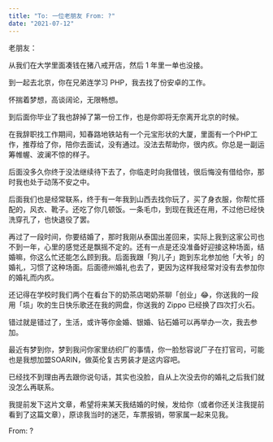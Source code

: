 ```yaml
---
title: "To: 一位老朋友 From: ?"
date: "2021-07-12"
---
```


老朋友：

从我们在大学里面凑钱在猪八戒开店，然后 1 年里一单也没接。

到一起去北京，你在兄弟连学习 PHP，我去找了份安卓的工作。

怀揣着梦想，高谈阔论，无限畅想。

到后面你毕业了我也辞掉了第一份工作，也是你即将无奈离开北京的时候。

在我辞职找工作期间，知春路地铁站有一个元宝形状的大厦，里面有一个PHP工作，推荐给了你，陪你去面试，没有通过。没法去帮助你，很内疚。你总是一副运筹帷幄、波澜不惊的样子。

后面没多久你终于没法继续待下去了，你临走时向我借钱，很后悔没有借给你，那时我也处于动荡不安之中。

后面我们也是经常联系，终于有一年我到山西去找你玩了，买了身衣服，你帮忙搭配的，风衣、靴子。还吃了你几顿饭。一条毛巾，到现在我还在用，不过他已经快洗穿孔了，也快退役了罢。

再过了一段时间，你要结婚了，那时我刚从泰国出差回来，实际上我到这家公司也不到一年，心里的感觉还是飘摇不定的。还有一点是还没准备好迎接这种场面，结婚嘛，你这么忙还能怎么顾到我。后面我跟「狗儿子」跑到东北参加他「大爷」的婚礼，习惯了这种场面。后面德州婚礼也去了，更因为这样我经常对没有去参加你的婚礼而内疚。

还记得在学校时我们两个在看台下的奶茶店喝奶茶聊「创业」😂，你送我的一段用「埙」吹的生日快乐歌还在我的网盘，你送我的 Zippo 已经换了四次打火石。

错过就是错过了，生活，或许等你金婚、银婚、钻石婚可以再举办一次，我去参加。

最近有梦到你，梦到我问你家里纺织厂的事情，你一脸愁容说厂子在打官司，可能也是我想加盟SOARIN，做英伦复古男装才是这内容吧。

已经找不到理由再去跟你说句话，其实也没脸，自从上次没去你的婚礼之后我们就没怎么再联系。

我提前发下这片文章，希望将来某天我结婚的时候，发给你（或者你还关注我提前看到了这篇文章），原谅我当时的迷茫，车票报销，带家属一起来见我。

From: ?